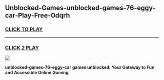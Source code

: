 
## Unblocked-Games-unblocked-games-76-eggy-car-Play-Free-0dqrh
<h3>
<a href="https://premium76.site?title=unblocked-games-76-eggy-car&ref=18A1">CLICK TO PLAY</a></h3>
<hr>

<h3>
<a href="https://premium76.site?title=unblocked-games-76-eggy-car&ref=18A1">CLICK 2 PLAY</a>
  
</h3>

<a href="https://premium76.site?title=unblocked-games-76-eggy-car&ref=18A1"><img src="https://clearcache.store/games.png"></a>


**unblocked-games-76-eggy-car games unblocked: Your Gateway to Fun and Accessible Online Gaming**
